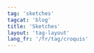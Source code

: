 ```yaml
---
tag: 'sketches'
tagcat: 'blog'
title: 'Sketches'
layout: 'tag-layout'
lang_fr: '/fr/tag/croquis'
---
```


